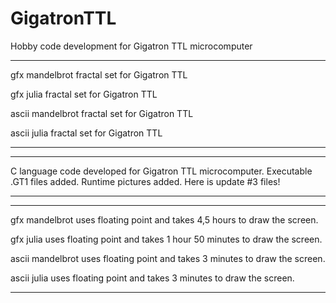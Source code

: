 # GigatronTTL
Hobby code development for Gigatron TTL microcomputer


---------------------------------------------------------------------------------------------------------------
gfx mandelbrot fractal set for Gigatron TTL

gfx julia fractal set for Gigatron TTL

ascii mandelbrot fractal set for Gigatron TTL

ascii julia fractal set for Gigatron TTL

---------------------------------------------------------------------------------------------------------------


---------------------------------------------------------------------------------------------------------------
C language code developed for Gigatron TTL microcomputer. 
Executable .GT1 files added.
Runtime pictures added.
Here is update #3 files!

---------------------------------------------------------------------------------------------------------------


---------------------------------------------------------------------------------------------------------------
gfx mandelbrot uses floating point and takes 4,5 hours to draw the screen.

gfx julia uses floating point and takes 1 hour 50 minutes to draw the screen.

ascii mandelbrot uses floating point and takes 3 minutes to draw the screen.

ascii julia uses floating point and takes 3 minutes to draw the screen.

---------------------------------------------------------------------------------------------------------------
